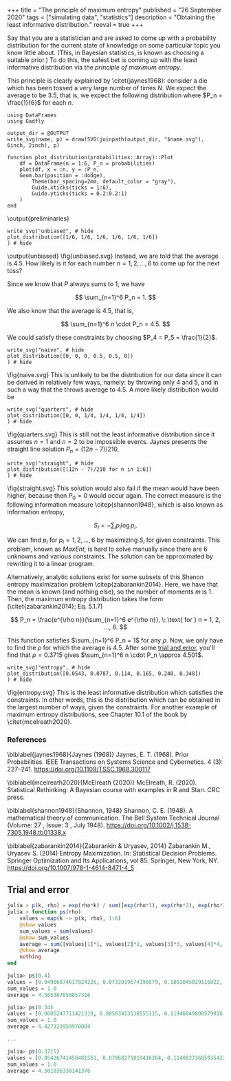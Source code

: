 +++
title = "The principle of maximum entropy"
published = "26 September 2020"
tags = ["simulating data", "statistics"]
description = "Obtaining the least informative distribution."
reeval = true
+++

Say that you are a statistician and are asked to come up with a probability distribution for the current state of knowledge on some particular topic you know little about.
(This, in Bayesian statistics, is known as choosing a suitable prior.)
To do this, the safest bet is coming up with the least informative distribution via the *principle of maximum entropy*.

This principle is clearly explained by \citet{jaynes1968}:
consider a die which has been tossed a very large number of times $N$.
We expect the average to be $3.5$, that is, we expect the following distribution where $P_n = \frac{1}{6}$ for each $n$.

```julia:preliminaries
using DataFrames
using Gadfly

output_dir = @OUTPUT
write_svg(name, p) = draw(SVG(joinpath(output_dir, "$name.svg"), 6inch, 2inch), p)

function plot_distribution(probabilities::Array)::Plot
	df = DataFrame(n = 1:6, P_n = probabilities)
	plot(df, x = :n, y = :P_n,
    Geom.bar(position = :dodge),
		Theme(bar_spacing=2mm, default_color = "gray"),
		Guide.xticks(ticks = 1:6),
		Guide.yticks(ticks = 0.2:0.2:1)
	)
end
```
\output{preliminaries}

```julia:unbiased
write_svg("unbiased", # hide
plot_distribution([1/6, 1/6, 1/6, 1/6, 1/6, 1/6])
) # hide
```
\output{unbiased}
\fig{unbiased.svg}
Instead, we are told that the average is $4.5$.
How likely is it for each number $n = 1,2, \ldots, 6$ to come up for the next toss?

Since we know that $P$ always sums to 1, we have

$$ \sum_{n=1}^6 P_n = 1. $$

We also know that the average is $4.5$, that is,

$$ \sum_{n=1}^6 n \cdot P_n = 4.5. $$

We could satisfy these constraints by choosing $P_4 = P_5 = \frac{1}{2}$.

```julia:naive
write_svg("naive", # hide
plot_distribution([0, 0, 0, 0.5, 0.5, 0])
) # hide 
```
\fig{naive.svg}
This is unlikely to be the distribution for our data since it can be derived in relatively few ways, namely: by throwing only $4$ and $5$, and in such a way that the throws average to $4.5$.
A more likely distribution would be 

```julia:quarters
write_svg("quarters", # hide
plot_distribution([0, 0, 1/4, 1/4, 1/4, 1/4])
) # hide
```
\fig{quarters.svg}
This is still not the least informative distribution since it assumes $n = 1$ and $n = 2$ to be impossible events.
Jaynes presents the straight line solution $P_n = (12n - 7)/210$,

```julia:straight
write_svg("straight", # hide
plot_distribution([(12n - 7)/210 for n in 1:6])
) # hide
```
\fig{straight.svg}
This solution would also fail if the mean would have been higher, because then $P_0 = 0$ would occur again.
The correct measure is the following information measure \citep{shannon1948}, which is also known as information entropy,

$$ S_I = - \sum_i p_i \log p_i. $$

We can find $p_i$ for $p_i = 1, 2, \ldots, 6$ by maximizing $S_I$ for given constraints.
This problem, known as *MaxEnt*, is hard to solve manually since there are $6$ unknowns and various constraints.
The solution can be approximated by rewriting it to a linear program.

Alternatively, analytic solutions exist for some subsets of this Shanon entropy maximization problem \citep{zabarankin2014}.
Here, we have that the mean is known (and nothing else), so the number of moments $m$ is $1$.
Then, the maximum entropy distribution takes the form (\citet{zabarankin2014}; Eq. 5.1.7)

$$ P_n = \frac{e^{\rho n}}{\sum_{n=1}^6 e^{\rho n}}, \: \text{ for } n = 1, 2, ..., 6. $$

This function satisfies $\sum_{n=1}^6 P_n = 1$ for any $\rho$.
Now, we only have to find the $\rho$ for which the average is $4.5$.
After some [trial and error](#trial-and-error), you'll find that $\rho = 0.3715$ gives $\sum_{n=1}^6 n \cdot P_n \approx 4.501$.

```julia:entropy
write_svg("entropy", # hide
plot_distribution([0.0543, 0.0787, 0.114, 0.165, 0.240, 0.348])
) # hide
```
\fig{entropy.svg}
This is the least informative distribution which satisfies the constraints.
In other words, this is the distribution which can be obtained in the largest number of ways, given the constraints.
For another example of maximum entropy distributions, see Chapter 10.1 of the book by \citet{mcelreath2020}.

### References
\biblabel{jaynes1968}{Jaynes (1968)} 
Jaynes, E. T. (1968). Prior Probabilities. IEEE Transactions on Systems Science and Cybernetics. 4 (3): 227–241. 
<https://doi.org/10.1109/TSSC.1968.300117>

\biblabel{mcelreath2020}{McElreath (2020)}
McElreath, R. (2020). Statistical Rethinking: A Bayesian course with examples in R and Stan. CRC press.

\biblabel{shannon1948}{Shannon, 1948}
Shannon, C. E. (1948). A mathematical theory of communication. The Bell System Technical Journal (Volume: 27 , Issue: 3 , July 1948). <https://doi.org/10.1002/j.1538-7305.1948.tb01338.x>

\biblabel{zabarankin2014}{Zabarankin & Uryasev, 2014}
Zabarankin M., Uryasev S. (2014) Entropy Maximization. In: Statistical Decision Problems. Springer Optimization and Its Applications, vol 85. Springer, New York, NY. <https://doi.org/10.1007/978-1-4614-8471-4_5>

## Trial and error

```julia
julia > p(k, rho) = exp(rho*k) / sum([exp(rho*1), exp(rho*2), exp(rho*3), exp(rho*4), exp(rho*5), exp(rho*6)])
julia > function ps(rho)
    values = map(k -> p(k, rho), 1:6)
    @show values
    sum_values = sum(values)
    @show sum_values
    average = sum([values[1]*1, values[2]*2, values[3]*3, values[4]*4, values[5]*5, values[6]*6])
    @show average
    nothing
end

julia> ps(0.4)
values = [0.04906874617024226, 0.0732019674190579, 0.1092045029116822, 0.16291397453728548, 0.24303909080562353, 0.36257171815610867]
sum_values = 1.0
average = 4.565367850857316

julia> ps(0.34)
values = [0.0605247711421319, 0.08503413138555115, 0.11946849800579816, 0.16784697842149762, 0.23581620791666263, 0.3313094131283586]
sum_values = 1.0
average = 4.427323959970084

...

julia> ps(0.3715)
values = [0.05426741458481561, 0.07868275019416264, 0.11408273685935422, 0.165409455277101, 0.2398284670256302, 0.3477291760589363]
sum_values = 1.0
average = 4.501036338141376
```
